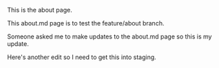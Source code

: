 This is the about page.

This about.md page is to test the feature/about branch.

Someone asked me to make updates to the about.md page so this is my update.

Here's another edit so I need to get this into staging.
